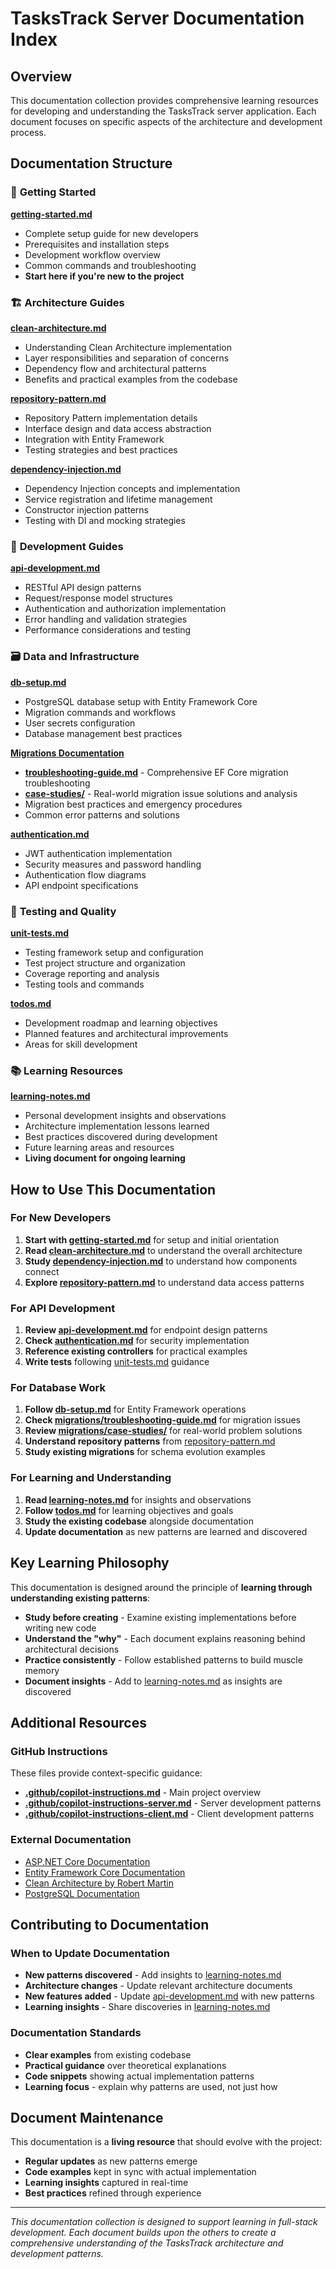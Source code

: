 # TasksTrack Server Documentation Index

## Overview

This documentation collection provides comprehensive learning resources for developing and understanding the TasksTrack server application. Each document focuses on specific aspects of the architecture and development process.

## Documentation Structure

### 🚀 **Getting Started**

**[getting-started.md](./getting-started.md)**
- Complete setup guide for new developers
- Prerequisites and installation steps
- Development workflow overview
- Common commands and troubleshooting
- **Start here if you're new to the project**

### 🏗️ **Architecture Guides**

**[clean-architecture.md](./clean-architecture.md)**
- Understanding Clean Architecture implementation
- Layer responsibilities and separation of concerns
- Dependency flow and architectural patterns
- Benefits and practical examples from the codebase

**[repository-pattern.md](./repository-pattern.md)**
- Repository Pattern implementation details
- Interface design and data access abstraction
- Integration with Entity Framework
- Testing strategies and best practices

**[dependency-injection.md](./dependency-injection.md)**
- Dependency Injection concepts and implementation
- Service registration and lifetime management
- Constructor injection patterns
- Testing with DI and mocking strategies

### 🔧 **Development Guides**

**[api-development.md](./api-development.md)**
- RESTful API design patterns
- Request/response model structures
- Authentication and authorization implementation
- Error handling and validation strategies
- Performance considerations and testing

### 🗃️ **Data and Infrastructure**

**[db-setup.md](./db-setup.md)**
- PostgreSQL database setup with Entity Framework Core
- Migration commands and workflows
- User secrets configuration
- Database management best practices

**[Migrations Documentation](./migrations/)**
- **[troubleshooting-guide.md](./migrations/troubleshooting-guide.md)** - Comprehensive EF Core migration troubleshooting
- **[case-studies/](./migrations/case-studies/)** - Real-world migration issue solutions and analysis
- Migration best practices and emergency procedures
- Common error patterns and solutions

**[authentication.md](./authentication.md)**
- JWT authentication implementation
- Security measures and password handling
- Authentication flow diagrams
- API endpoint specifications

### 🧪 **Testing and Quality**

**[unit-tests.md](./unit-tests.md)**
- Testing framework setup and configuration
- Test project structure and organization
- Coverage reporting and analysis
- Testing tools and commands

**[todos.md](./todos.md)**
- Development roadmap and learning objectives
- Planned features and architectural improvements
- Areas for skill development

### 📚 **Learning Resources**

**[learning-notes.md](./learning-notes.md)**
- Personal development insights and observations
- Architecture implementation lessons learned
- Best practices discovered during development
- Future learning areas and resources
- **Living document for ongoing learning**

## How to Use This Documentation

### For New Developers

1. **Start with [getting-started.md](./getting-started.md)** for setup and initial orientation
2. **Read [clean-architecture.md](./clean-architecture.md)** to understand the overall architecture
3. **Study [dependency-injection.md](./dependency-injection.md)** to understand how components connect
4. **Explore [repository-pattern.md](./repository-pattern.md)** to understand data access patterns

### For API Development

1. **Review [api-development.md](./api-development.md)** for endpoint design patterns
2. **Check [authentication.md](./authentication.md)** for security implementation
3. **Reference existing controllers** for practical examples
4. **Write tests** following [unit-tests.md](./unit-tests.md) guidance

### For Database Work

1. **Follow [db-setup.md](./db-setup.md)** for Entity Framework operations
2. **Check [migrations/troubleshooting-guide.md](./migrations/troubleshooting-guide.md)** for migration issues
3. **Review [migrations/case-studies/](./migrations/case-studies/)** for real-world problem solutions
4. **Understand repository patterns** from [repository-pattern.md](./repository-pattern.md)
5. **Study existing migrations** for schema evolution examples

### For Learning and Understanding

1. **Read [learning-notes.md](./learning-notes.md)** for insights and observations
2. **Follow [todos.md](./todos.md)** for learning objectives and goals
3. **Study the existing codebase** alongside documentation
4. **Update documentation** as new patterns are learned and discovered

## Key Learning Philosophy

This documentation is designed around the principle of **learning through understanding existing patterns**:

- **Study before creating** - Examine existing implementations before writing new code
- **Understand the "why"** - Each document explains reasoning behind architectural decisions
- **Practice consistently** - Follow established patterns to build muscle memory
- **Document insights** - Add to [learning-notes.md](./learning-notes.md) as insights are discovered

## Additional Resources

### GitHub Instructions

These files provide context-specific guidance:

- **[.github/copilot-instructions.md](../../.github/copilot-instructions.md)** - Main project overview
- **[.github/copilot-instructions-server.md](../../.github/copilot-instructions-server.md)** - Server development patterns
- **[.github/copilot-instructions-client.md](../../.github/copilot-instructions-client.md)** - Client development patterns

### External Documentation

- [ASP.NET Core Documentation](https://docs.microsoft.com/en-us/aspnet/core/)
- [Entity Framework Core Documentation](https://docs.microsoft.com/en-us/ef/core/)
- [Clean Architecture by Robert Martin](https://blog.cleancoder.com/uncle-bob/2012/08/13/the-clean-architecture.html)
- [PostgreSQL Documentation](https://www.postgresql.org/docs/)

## Contributing to Documentation

### When to Update Documentation

- **New patterns discovered** - Add insights to [learning-notes.md](./learning-notes.md)
- **Architecture changes** - Update relevant architecture documents
- **New features added** - Update [api-development.md](./api-development.md) with new patterns
- **Learning insights** - Share discoveries in [learning-notes.md](./learning-notes.md)

### Documentation Standards

- **Clear examples** from existing codebase
- **Practical guidance** over theoretical explanations
- **Code snippets** showing actual implementation patterns
- **Learning focus** - explain why patterns are used, not just how

## Document Maintenance

This documentation is a **living resource** that should evolve with the project:

- **Regular updates** as new patterns emerge
- **Code examples** kept in sync with actual implementation
- **Learning insights** captured in real-time
- **Best practices** refined through experience

---

*This documentation collection is designed to support learning in full-stack development. Each document builds upon the others to create a comprehensive understanding of the TasksTrack architecture and development patterns.*
